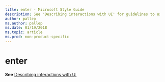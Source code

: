 ```yaml
---
title: enter - Microsoft Style Guide
description: See 'Describing interactions with UI' for guidelines to use 'enter' in Microsoft documents.
author: pallep
ms.author: pallep
ms.date: 01/19/2018
ms.topic: article
ms.prod: non-product-specific
---
```


# enter

**See** [Describing interactions with UI](~/procedures-instructions/describing-interactions-with-ui.md)
